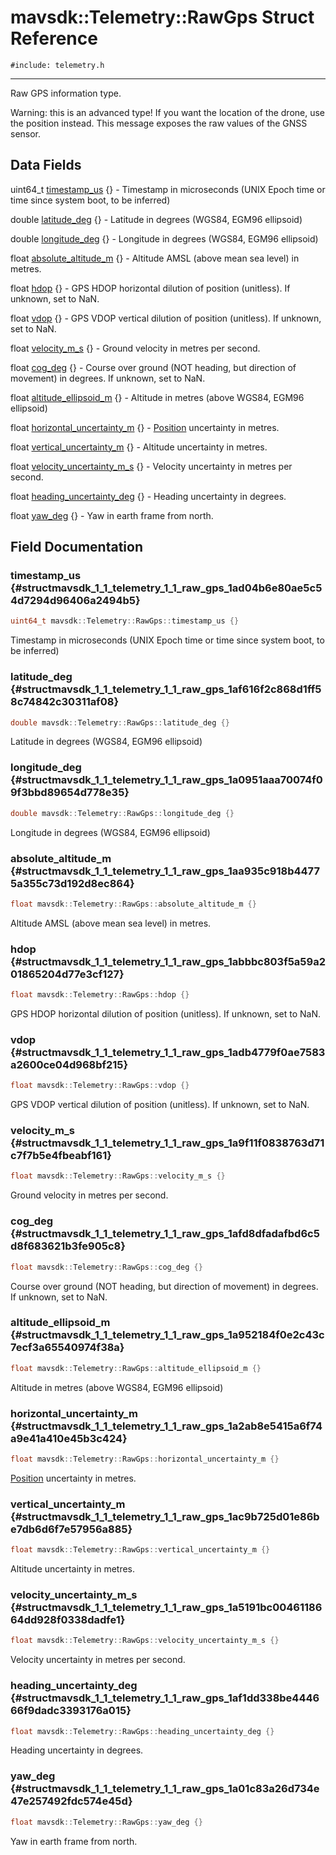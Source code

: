 # mavsdk::Telemetry::RawGps Struct Reference
`#include: telemetry.h`

----


Raw GPS information type. 


Warning: this is an advanced type! If you want the location of the drone, use the position instead. This message exposes the raw values of the GNSS sensor. 


## Data Fields


uint64_t [timestamp_us](#structmavsdk_1_1_telemetry_1_1_raw_gps_1ad04b6e80ae5c54d7294d96406a2494b5) {} - Timestamp in microseconds (UNIX Epoch time or time since system boot, to be inferred)

double [latitude_deg](#structmavsdk_1_1_telemetry_1_1_raw_gps_1af616f2c868d1ff58c74842c30311af08) {} - Latitude in degrees (WGS84, EGM96 ellipsoid)

double [longitude_deg](#structmavsdk_1_1_telemetry_1_1_raw_gps_1a0951aaa70074f09f3bbd89654d778e35) {} - Longitude in degrees (WGS84, EGM96 ellipsoid)

float [absolute_altitude_m](#structmavsdk_1_1_telemetry_1_1_raw_gps_1aa935c918b44775a355c73d192d8ec864) {} - Altitude AMSL (above mean sea level) in metres.

float [hdop](#structmavsdk_1_1_telemetry_1_1_raw_gps_1abbbc803f5a59a201865204d77e3cf127) {} - GPS HDOP horizontal dilution of position (unitless). If unknown, set to NaN.

float [vdop](#structmavsdk_1_1_telemetry_1_1_raw_gps_1adb4779f0ae7583a2600ce04d968bf215) {} - GPS VDOP vertical dilution of position (unitless). If unknown, set to NaN.

float [velocity_m_s](#structmavsdk_1_1_telemetry_1_1_raw_gps_1a9f11f0838763d71c7f7b5e4fbeabf161) {} - Ground velocity in metres per second.

float [cog_deg](#structmavsdk_1_1_telemetry_1_1_raw_gps_1afd8dfadafbd6c5d8f683621b3fe905c8) {} - Course over ground (NOT heading, but direction of movement) in degrees. If unknown, set to NaN.

float [altitude_ellipsoid_m](#structmavsdk_1_1_telemetry_1_1_raw_gps_1a952184f0e2c43c7ecf3a65540974f38a) {} - Altitude in metres (above WGS84, EGM96 ellipsoid)

float [horizontal_uncertainty_m](#structmavsdk_1_1_telemetry_1_1_raw_gps_1a2ab8e5415a6f74a9e41a410e45b3c424) {} - [Position](structmavsdk_1_1_telemetry_1_1_position.md) uncertainty in metres.

float [vertical_uncertainty_m](#structmavsdk_1_1_telemetry_1_1_raw_gps_1ac9b725d01e86be7db6d6f7e57956a885) {} - Altitude uncertainty in metres.

float [velocity_uncertainty_m_s](#structmavsdk_1_1_telemetry_1_1_raw_gps_1a5191bc0046118664dd928f0338dadfe1) {} - Velocity uncertainty in metres per second.

float [heading_uncertainty_deg](#structmavsdk_1_1_telemetry_1_1_raw_gps_1af1dd338be444666f9dadc3393176a015) {} - Heading uncertainty in degrees.

float [yaw_deg](#structmavsdk_1_1_telemetry_1_1_raw_gps_1a01c83a26d734e47e257492fdc574e45d) {} - Yaw in earth frame from north.


## Field Documentation


### timestamp_us {#structmavsdk_1_1_telemetry_1_1_raw_gps_1ad04b6e80ae5c54d7294d96406a2494b5}

```cpp
uint64_t mavsdk::Telemetry::RawGps::timestamp_us {}
```


Timestamp in microseconds (UNIX Epoch time or time since system boot, to be inferred)


### latitude_deg {#structmavsdk_1_1_telemetry_1_1_raw_gps_1af616f2c868d1ff58c74842c30311af08}

```cpp
double mavsdk::Telemetry::RawGps::latitude_deg {}
```


Latitude in degrees (WGS84, EGM96 ellipsoid)


### longitude_deg {#structmavsdk_1_1_telemetry_1_1_raw_gps_1a0951aaa70074f09f3bbd89654d778e35}

```cpp
double mavsdk::Telemetry::RawGps::longitude_deg {}
```


Longitude in degrees (WGS84, EGM96 ellipsoid)


### absolute_altitude_m {#structmavsdk_1_1_telemetry_1_1_raw_gps_1aa935c918b44775a355c73d192d8ec864}

```cpp
float mavsdk::Telemetry::RawGps::absolute_altitude_m {}
```


Altitude AMSL (above mean sea level) in metres.


### hdop {#structmavsdk_1_1_telemetry_1_1_raw_gps_1abbbc803f5a59a201865204d77e3cf127}

```cpp
float mavsdk::Telemetry::RawGps::hdop {}
```


GPS HDOP horizontal dilution of position (unitless). If unknown, set to NaN.


### vdop {#structmavsdk_1_1_telemetry_1_1_raw_gps_1adb4779f0ae7583a2600ce04d968bf215}

```cpp
float mavsdk::Telemetry::RawGps::vdop {}
```


GPS VDOP vertical dilution of position (unitless). If unknown, set to NaN.


### velocity_m_s {#structmavsdk_1_1_telemetry_1_1_raw_gps_1a9f11f0838763d71c7f7b5e4fbeabf161}

```cpp
float mavsdk::Telemetry::RawGps::velocity_m_s {}
```


Ground velocity in metres per second.


### cog_deg {#structmavsdk_1_1_telemetry_1_1_raw_gps_1afd8dfadafbd6c5d8f683621b3fe905c8}

```cpp
float mavsdk::Telemetry::RawGps::cog_deg {}
```


Course over ground (NOT heading, but direction of movement) in degrees. If unknown, set to NaN.


### altitude_ellipsoid_m {#structmavsdk_1_1_telemetry_1_1_raw_gps_1a952184f0e2c43c7ecf3a65540974f38a}

```cpp
float mavsdk::Telemetry::RawGps::altitude_ellipsoid_m {}
```


Altitude in metres (above WGS84, EGM96 ellipsoid)


### horizontal_uncertainty_m {#structmavsdk_1_1_telemetry_1_1_raw_gps_1a2ab8e5415a6f74a9e41a410e45b3c424}

```cpp
float mavsdk::Telemetry::RawGps::horizontal_uncertainty_m {}
```


[Position](structmavsdk_1_1_telemetry_1_1_position.md) uncertainty in metres.


### vertical_uncertainty_m {#structmavsdk_1_1_telemetry_1_1_raw_gps_1ac9b725d01e86be7db6d6f7e57956a885}

```cpp
float mavsdk::Telemetry::RawGps::vertical_uncertainty_m {}
```


Altitude uncertainty in metres.


### velocity_uncertainty_m_s {#structmavsdk_1_1_telemetry_1_1_raw_gps_1a5191bc0046118664dd928f0338dadfe1}

```cpp
float mavsdk::Telemetry::RawGps::velocity_uncertainty_m_s {}
```


Velocity uncertainty in metres per second.


### heading_uncertainty_deg {#structmavsdk_1_1_telemetry_1_1_raw_gps_1af1dd338be444666f9dadc3393176a015}

```cpp
float mavsdk::Telemetry::RawGps::heading_uncertainty_deg {}
```


Heading uncertainty in degrees.


### yaw_deg {#structmavsdk_1_1_telemetry_1_1_raw_gps_1a01c83a26d734e47e257492fdc574e45d}

```cpp
float mavsdk::Telemetry::RawGps::yaw_deg {}
```


Yaw in earth frame from north.


